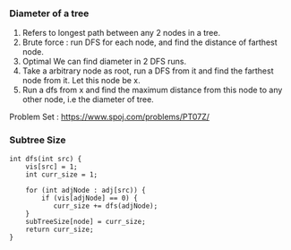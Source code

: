 ### Diameter of a tree

1. Refers to longest path between any 2 nodes in a tree. 
2. Brute force : run DFS for each node, and find the distance of farthest node. 
3. Optimal We can find diameter in 2 DFS runs.
4. Take a arbitrary node as root, run a DFS from it and find the farthest node from it. Let this node be x.
5. Run a dfs from x and find the maximum distance from this node to any other node, i.e the diameter of tree.

Problem Set : https://www.spoj.com/problems/PT07Z/

### Subtree Size 

```
int dfs(int src) {
    vis[src] = 1;
    int curr_size = 1;

    for (int adjNode : adj[src)) {
        if (vis[adjNode] == 0) {
           curr_size += dfs(adjNode);
    }
    subTreeSize[node] = curr_size;
    return curr_size;
}
```
